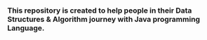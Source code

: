 ### This repository is created to help people in their Data Structures & Algorithm journey with Java programming Language.
